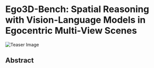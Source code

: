 <div class="centered">
  <h1>Ego3D-Bench: Spatial Reasoning with Vision-Language Models in Egocentric Multi-View Scenes</h1>
  <img src="fig1.png" alt="Teaser Image">
</div>

<div class="abstract">
  <h2>Abstract</h2>
  <p>
    
  </p>
</div>
